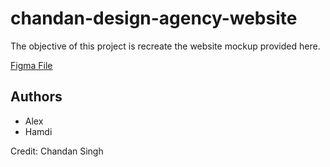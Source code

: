 # chandan-design-agency-website

The objective of this project is recreate the website mockup provided here.

[Figma File](https://www.figma.com/@uiuxchandan)

## Authors

- Alex
- Hamdi

Credit: Chandan Singh
